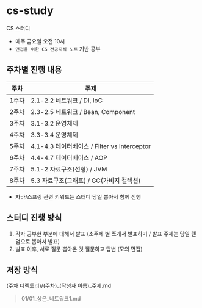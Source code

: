 # cs-study
CS 스터디

- 매주 금요일 오전 10시
- `면접을 위한 CS 전공지식 노트` 기반 공부

## 주차별 진행 내용

| 주차  | 주제 |
| --- | --- |
| 1주차 | 2.1-2.2 네트워크 / DI, IoC |
| 2주차 | 2.3-2.5 네트워크 / Bean, Component |
| 3주차 | 3.1-3.2 운영체제 |
| 4주차 | 3.3-3.4 운영체제 |
| 5주차 | 4.1-4.3 데이터베이스 / Filter vs Interceptor |
| 6주차 | 4.4-4.7 데이터베이스 / AOP |
| 7주차 | 5.1-2 자료구조(선형) / JVM |
| 8주차 | 5.3 자료구조(그래프) / GC(가비지 컬렉션) |

+ 자바/스프링 관련 키워드는 스터디 당일 뽑아서 함께 진행

## 스터디 진행 방식
1. 각자 공부한 부분에 대해서 발표 (소주제 별 쪼개서 발표하기 / 발표 주제는 당일 랜덤으로 뽑아서 발표)
2. 발표 이후, 서로 질문 뽑아온 것 질문하고 답변 (모의 면접)

## 저장 방식
(주차 디렉토리)/(주차)_(작성자 이름)_주제.md
> 01/01_상은_네트워크1.md
